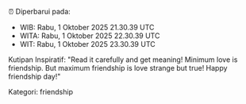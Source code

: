 ⏰ Diperbarui pada:
- WIB: Rabu, 1 Oktober 2025 21.30.39 UTC
- WITA: Rabu, 1 Oktober 2025 22.30.39 UTC
- WIT: Rabu, 1 Oktober 2025 23.30.39 UTC

Kutipan Inspiratif:
"Read it carefully and get meaning! Minimum love is friendship. But maximum friendship is love strange but true! Happy friendship day!"


Kategori: friendship

